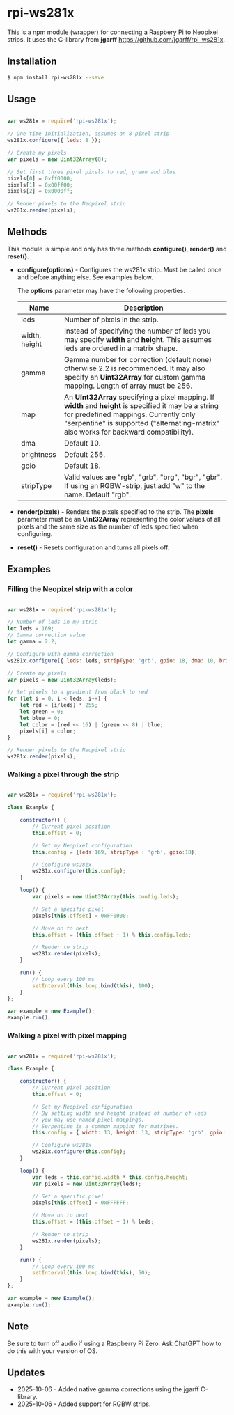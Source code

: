 # rpi-ws281x

This is a npm module (wrapper) for connecting a Raspbery Pi to Neopixel strips. It uses the C-library from **jgarff** https://github.com/jgarff/rpi_ws281x.

## Installation

```bash
$ npm install rpi-ws281x --save
```

## Usage

```javascript

var ws281x = require('rpi-ws281x');

// One time initialization, assumes an 8 pixel strip
ws281x.configure({ leds: 8 });

// Create my pixels
var pixels = new Uint32Array(8);

// Set first three pixel pixels to red, green and blue
pixels[0] = 0xff0000;
pixels[1] = 0x00ff00;
pixels[2] = 0x0000ff;

// Render pixels to the Neopixel strip
ws281x.render(pixels);

```

## Methods

This module is simple and only has three methods **configure()**, **render()** and **reset()**.

- **configure(options)** - Configures the ws281x strip. Must be called once and before anything else. See examples below.

     The **options** parameter may have the following properties.

     | Name          | Description                                                  |
     | ------------- | ------------------------------------------------------------ |
     | leds          | Number of pixels in the strip.                               |
     | width, height | Instead of specifying the number of leds you may specify **width** and **height**. This assumes leds are ordered in a matrix shape. |
     | gamma         | Gamma number for correction (default none) otherwise 2.2 is recommended. It may also specify an **Uint32Array** for custom gamma mapping. Length of array must be 256. |
     | map           | An **UInt32Array** specifying a pixel mapping. If **width** and **height** is specified it may be a string for predefined mappings. Currently only "serpentine" is supported ("alternating-matrix" also works for backward compatibility). |
     | dma           | Default 10.                                                  |
     | brightness    | Default 255.                                                 |
     | gpio          | Default 18.                                                  |
     | stripType     | Valid values are "rgb", "grb", "brg", "bgr", "gbr". If using an RGBW-strip, just add "w" to the name. Default "rgb". |

- **render(pixels)** - Renders the pixels specified to the strip. The **pixels** parameter must be an **Uint32Array** representing the color values of all pixels and the same size as the number of leds specified when configuring.
- **reset()** - Resets configuration and turns all pixels off.

## Examples

### Filling the Neopixel strip with a color

```javascript

var ws281x = require('rpi-ws281x');

// Number of leds in my strip
let leds = 169;
// Gamma correction value
let gamma = 2.2;

// Configure with gamma correction
ws281x.configure({ leds: leds, stripType: 'grb', gpio: 18, dma: 10, brightness: 255, gamma:gamma });

// Create my pixels
var pixels = new Uint32Array(leds);

// Set pixels to a gradient from black to red
for (let i = 0; i < leds; i++) {
    let red = (i/leds) * 255;
    let green = 0;
    let blue = 0;
    let color = (red << 16) | (green << 8) | blue;
    pixels[i] = color;
}   

// Render pixels to the Neopixel strip
ws281x.render(pixels);

```

### Walking a pixel through the strip

```javascript

var ws281x = require('rpi-ws281x');

class Example {

    constructor() {
        // Current pixel position
        this.offset = 0;

        // Set my Neopixel configuration
        this.config = {leds:169, stripType : 'grb', gpio:18};

        // Configure ws281x
        ws281x.configure(this.config);
    }

    loop() {
        var pixels = new Uint32Array(this.config.leds);

        // Set a specific pixel
        pixels[this.offset] = 0xFF0000;

        // Move on to next
        this.offset = (this.offset + 1) % this.config.leds;

        // Render to strip
        ws281x.render(pixels);
    }

    run() {
        // Loop every 100 ms
        setInterval(this.loop.bind(this), 100);
    }
};

var example = new Example();
example.run();
```

### Walking a pixel with pixel mapping

```javascript

var ws281x = require('rpi-ws281x');

class Example {

    constructor() {
        // Current pixel position
        this.offset = 0;

        // Set my Neopixel configuration
        // By setting width and height instead of number of leds
        // you may use named pixel mappings.
        // Serpentine is a common mapping for matrixes.
        this.config = { width: 13, height: 13, stripType: 'grb', gpio: 18, dma: 10, map: 'serpentine' };

        // Configure ws281x
        ws281x.configure(this.config);
    }

    loop() {
        var leds = this.config.width * this.config.height;
        var pixels = new Uint32Array(leds);

        // Set a specific pixel
        pixels[this.offset] = 0xFFFFFF;

        // Move on to next
        this.offset = (this.offset + 1) % leds;

        // Render to strip
        ws281x.render(pixels);
    }

    run() {
        // Loop every 100 ms
        setInterval(this.loop.bind(this), 50);
    }
};

var example = new Example();
example.run();
```

## Note

Be sure to turn off audio if using a Raspberry Pi Zero. Ask ChatGPT how to do this with your version of OS.



## Updates

- 2025-10-06 - Added native gamma corrections using the jgarff C-library. 
- 2025-10-06 - Added support for RGBW strips.

